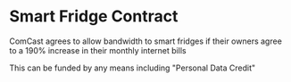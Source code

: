# Smart Fridge Contract

ComCast agrees to allow bandwidth to smart fridges if their owners
agree to a 190% increase in their monthly internet bills

This can be funded by any means including "Personal Data Credit"

